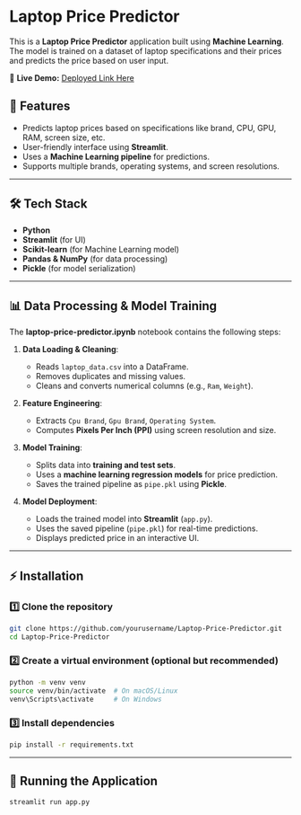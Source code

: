 # Laptop Price Predictor

This is a **Laptop Price Predictor** application built using **Machine Learning**. The model is trained on a dataset of laptop specifications and their prices and predicts the price based on user input.

🚀 **Live Demo:** [Deployed Link Here](https://laptop-predict-price-972b96849081.herokuapp.com/)


## 🚀 Features
- Predicts laptop prices based on specifications like brand, CPU, GPU, RAM, screen size, etc.
- User-friendly interface using **Streamlit**.
- Uses a **Machine Learning pipeline** for predictions.
- Supports multiple brands, operating systems, and screen resolutions.

---

## 🛠️ Tech Stack
- **Python**
- **Streamlit** (for UI)
- **Scikit-learn** (for Machine Learning model)
- **Pandas & NumPy** (for data processing)
- **Pickle** (for model serialization)

---

## 📊 Data Processing & Model Training
The **laptop-price-predictor.ipynb** notebook contains the following steps:

1. **Data Loading & Cleaning**:
   - Reads `laptop_data.csv` into a DataFrame.
   - Removes duplicates and missing values.
   - Cleans and converts numerical columns (e.g., `Ram`, `Weight`).

2. **Feature Engineering**:
   - Extracts `Cpu Brand`, `Gpu Brand`, `Operating System`.
   - Computes **Pixels Per Inch (PPI)** using screen resolution and size.

3. **Model Training**:
   - Splits data into **training and test sets**.
   - Uses a **machine learning regression models** for price prediction.
   - Saves the trained pipeline as `pipe.pkl` using **Pickle**.

4. **Model Deployment**:
   - Loads the trained model into **Streamlit** (`app.py`).
   - Uses the saved pipeline (`pipe.pkl`) for real-time predictions.
   - Displays predicted price in an interactive UI.

---

## ⚡ Installation

### 1️⃣ Clone the repository
```bash
git clone https://github.com/yourusername/Laptop-Price-Predictor.git
cd Laptop-Price-Predictor
```

### 2️⃣ Create a virtual environment (optional but recommended)
```bash
python -m venv venv
source venv/bin/activate  # On macOS/Linux
venv\Scripts\activate     # On Windows
```

### 3️⃣ Install dependencies
```bash
pip install -r requirements.txt
```

---

## 🏃 Running the Application
```bash
streamlit run app.py
```
